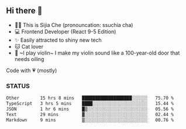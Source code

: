 ## Hi there 👋

- 🙋‍♀️ This is Sijia Che (pronouncation: ssuchia cha)
- 💻 Frontend Developer (React 9-5 Edition)
- ✨ Easily attracted to shiny new tech
- 🐱 Cat lover
- 🌟 ~I play violin~ I make my violin sound like a 100-year-old door that needs oiling

Code with 💗 (mostly)

### STATUS
<!--START_SECTION:waka-->

```txt
Other        15 hrs 8 mins   ███████████████████░░░░░░   75.70 %
TypeScript   3 hrs 5 mins    ████░░░░░░░░░░░░░░░░░░░░░   15.44 %
JSON         1 hr 6 mins     █▒░░░░░░░░░░░░░░░░░░░░░░░   05.56 %
Text         29 mins         ▓░░░░░░░░░░░░░░░░░░░░░░░░   02.44 %
Markdown     9 mins          ▒░░░░░░░░░░░░░░░░░░░░░░░░   00.76 %
```

<!--END_SECTION:waka-->
